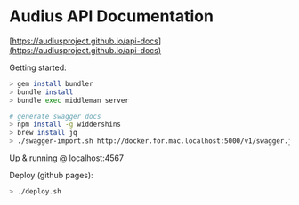 # Audius API Documentation

[https://audiusproject.github.io/api-docs](https://audiusproject.github.io/api-docs)


Getting started:

```bash
> gem install bundler
> bundle install
> bundle exec middleman server

# generate swagger docs
> npm install -g widdershins
> brew install jq
> ./swagger-import.sh http://docker.for.mac.localhost:5000/v1/swagger.json # or whatever swagger
```

Up & running @ localhost:4567

Deploy (github pages):

```bash
> ./deploy.sh
```

